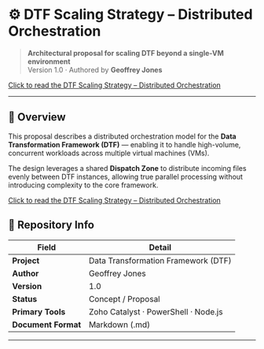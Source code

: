 # ⚙️ DTF Scaling Strategy – Distributed Orchestration  

> **Architectural proposal for scaling DTF beyond a single-VM environment**  
> Version 1.0 · Authored by **Geoffrey Jones**  

[Click to read the DTF Scaling Strategy – Distributed Orchestration](https://github.com/GMJ2023/DTF-Scaling-Strategy-Distributed-Orchestration/blob/f5cce6aa72c1c7bd74f38855f3712bb599b8cf26/DTF%20Scaling%20Strategy%20%E2%80%93%20Distributed%20Orchestration.md)

---

## 📘 Overview  
This proposal describes a distributed orchestration model for the **Data Transformation Framework (DTF)** — enabling it to handle high-volume, concurrent workloads across multiple virtual machines (VMs).  

The design leverages a shared **Dispatch Zone** to distribute incoming files evenly between DTF instances, allowing true parallel processing without introducing complexity to the core framework.  

[Click to read the DTF Scaling Strategy – Distributed Orchestration](https://github.com/GMJ2023/DTF-Scaling-Strategy-Distributed-Orchestration/blob/f5cce6aa72c1c7bd74f38855f3712bb599b8cf26/DTF%20Scaling%20Strategy%20%E2%80%93%20Distributed%20Orchestration.md)

## 🧠 Repository Info  

| Field | Detail |
|-------|--------|
| **Project** | Data Transformation Framework (DTF) |
| **Author** | Geoffrey Jones |
| **Version** | 1.0 |
| **Status** | Concept / Proposal |
| **Primary Tools** | Zoho Catalyst · PowerShell · Node.js |
| **Document Format** | Markdown (.md) |

---
